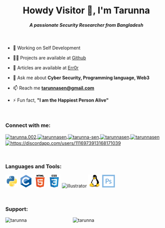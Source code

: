 <h1 align="center">Howdy Visitor 👋, I'm Tarunna</h1>
<h5 align="center">A passionate Security Researcher from Bangladesh</h5>
<br>

- 🔭 Working on Self Development

- 👨‍💻 Projects are available at [Github](https://github.com/T4RUNN4)

- 📝 Articles are available at [Err0r](https://t4runn4.github.io/err0r.github.io)

- 💬 Ask me about **Cyber Security, Programming language, Web3**

- 📫 Reach me **tarunnasen@gmail.com**

- ⚡ Fun fact, **"I am the Happiest Person Alive"**

<br>
<h3 align="left">Connect with me:</h3>
<p align="left">
<a href="https://web.facebook.com/tarunna.002" target="_blank"> <img align="center" src="https://raw.githubusercontent.com/rahuldkjain/github-profile-readme-generator/master/src/images/icons/Social/facebook.svg" alt="tarunna.002" height="30" width="40"/> </a>
<a href="https://www.instagram.com/tarunnasen/" target="_blank"> <img align="center" src="https://raw.githubusercontent.com/rahuldkjain/github-profile-readme-generator/master/src/images/icons/Social/instagram.svg" alt="tarunnasen" height="30" width="40"/> </a>
<a href="http://www.linkedin.com/in/tarunna-sen" target="_blank"> <img align="center" src="https://raw.githubusercontent.com/rahuldkjain/github-profile-readme-generator/master/src/images/icons/Social/linked-in-alt.svg" alt="tarunna-sen" height="30" width="40"/> </a>
<a href="https://twitter.com/tarunnasen" target="_blank"> <img align="center" src="https://raw.githubusercontent.com/rahuldkjain/github-profile-readme-generator/master/src/images/icons/Social/twitter.svg" alt="tarunnasen" height="30" width="40"/> </a>
<a href="https://youtube.com/@TarunnaSen" target="_blank"> <img align="center" src="https://raw.githubusercontent.com/rahuldkjain/github-profile-readme-generator/master/src/images/icons/Social/youtube.svg" alt="tarunnasen" height="30" width="40"/> </a>
<a href="https://discordapp.com/users/1116973913168171039" target="blank"> <img align="center" src="https://raw.githubusercontent.com/rahuldkjain/github-profile-readme-generator/master/src/images/icons/Social/discord.svg" alt="https://discordapp.com/users/1116973913168171039" height="30" width="40"/> </a>
</p>

<br>
<h3 align="left">Languages and Tools:</h3>
<p align="left">
  <img src="https://raw.githubusercontent.com/devicons/devicon/master/icons/python/python-original.svg" alt="python" width="40" height="40"/>
  <img src="https://raw.githubusercontent.com/devicons/devicon/master/icons/c/c-original.svg" alt="c" width="40" height="40"/>
  <img src="https://raw.githubusercontent.com/devicons/devicon/master/icons/html5/html5-original-wordmark.svg" alt="html5" width="40" height="40"/>
  <img src="https://raw.githubusercontent.com/devicons/devicon/master/icons/css3/css3-original-wordmark.svg" alt="css3" width="40" height="40"/>
  <img src="https://www.vectorlogo.zone/logos/adobe_illustrator/adobe_illustrator-icon.svg" alt="illustrator" width="40" height="40"/>
  <img src="https://raw.githubusercontent.com/devicons/devicon/master/icons/linux/linux-original.svg" alt="linux" width="40" height="40"/>
  <img src="https://raw.githubusercontent.com/devicons/devicon/master/icons/photoshop/photoshop-line.svg" alt="photoshop" width="40" height="40"/>
</p>

<br>
<h3 align="left">Support:</h3>
<p><a href="https://www.buymeacoffee.com/tarunna"> <img align="left" src="https://cdn.buymeacoffee.com/buttons/v2/default-yellow.png" height="50" width="210" alt="tarunna" /></a><a href="https://ko-fi.com/tarunna"> <img align="left" src="https://cdn.ko-fi.com/cdn/kofi3.png?v=3" height="50" width="210" alt="tarunna" /></a></p><br><br>
